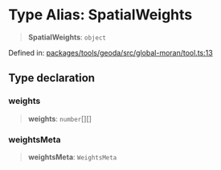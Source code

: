 # Type Alias: SpatialWeights

> **SpatialWeights**: `object`

Defined in: [packages/tools/geoda/src/global-moran/tool.ts:13](https://github.com/GeoDaCenter/openassistant/blob/bf312b357cb340f1f76fa8b62441fb39bcbce0ce/packages/tools/geoda/src/global-moran/tool.ts#L13)

## Type declaration

### weights

> **weights**: `number`[][]

### weightsMeta

> **weightsMeta**: `WeightsMeta`
